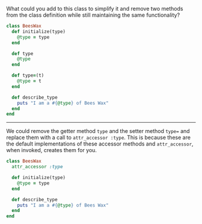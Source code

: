 What could you add to this class to simplify it and remove two methods from the class definition while still maintaining the same functionality?

```ruby
class BeesWax
  def initialize(type)
    @type = type
  end

  def type
    @type
  end

  def type=(t)
    @type = t
  end

  def describe_type
    puts "I am a #{@type} of Bees Wax"
  end
end
```

---

We could remove the getter method `type` and the setter method `type=` and replace them with a call to `attr_accessor :type`. This is because these are the default implementations of these accessor methods and `attr_accessor`, when invoked, creates them for you.

```ruby
class BeesWax
  attr_accessor :type

  def initialize(type)
    @type = type
  end

  def describe_type
    puts "I am a #{@type} of Bees Wax"
  end
end
```
